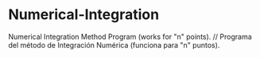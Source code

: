 # Numerical-Integration
Numerical Integration Method Program (works for "n" points). // Programa del método de Integración Numérica (funciona para "n" puntos).
